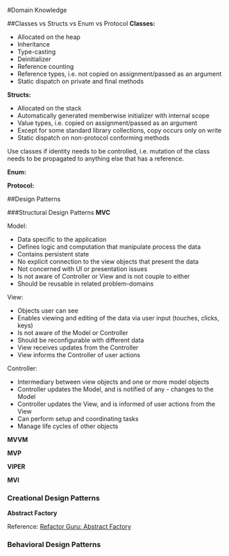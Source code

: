 #Domain Knowledge

##Classes vs Structs vs Enum vs Protocol
<b>Classes:</b>

- Allocated on the heap
- Inheritance
- Type-casting
- Deinitializer
- Reference counting
- Reference types, i.e. not copied on assignment/passed as an argument
- Static dispatch on private and final methods

<b>Structs:</b>

- Allocated on the stack
- Automatically generated memberwise initializer with internal scope
- Value types, i.e. copied on assignment/passed as an argument
- Except for some standard library collections, copy occurs only on write
- Static dispatch on non-protocol conforming methods

Use classes if identity needs to be controlled, i.e. mutation of the class needs to be propagated to anything else that has a reference.

<b>Enum:</b>

<b>Protocol:</b>

##Design Patterns

###Structural Design Patterns
<b>MVC</b>


Model:

- Data specific to the application
- Defines logic and computation that manipulate process the data
- Contains persistent state
- No explicit connection to the view objects that present the data
- Not concerned with UI or presentation issues
- Is not aware of Controller or View and is not couple to either
- Should be reusable in related problem-domains

View:

- Objects user can see
- Enables viewing and editing of the data via user input (touches, clicks, keys)
- Is not aware of the Model or Controller
- Should be reconfigurable with different data
- View receives updates from the Controller
- View informs the Controller of user actions

Controller:

- Intermediary between view objects and one or more model objects
- Controller updates the Model, and is notified of any - changes to the Model
- Controller updates the View, and is informed of user actions from the View
- Can perform setup and coordinating tasks
- Manage life cycles of other objects


<b>MVVM</b>

<b>MVP</b>

<b>VIPER</b>

<b>MVI</b>


### Creational Design Patterns
<b>Abstract Factory</b>

Reference: [Refactor Guru: Abstract Factory](https://refactoring.guru/design-patterns/abstract-factory)

### Behavioral Design Patterns